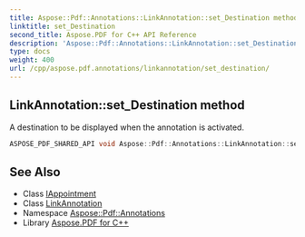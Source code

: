 ```yaml
---
title: Aspose::Pdf::Annotations::LinkAnnotation::set_Destination method
linktitle: set_Destination
second_title: Aspose.PDF for C++ API Reference
description: 'Aspose::Pdf::Annotations::LinkAnnotation::set_Destination method. A destination to be displayed when the annotation is activated in C++.'
type: docs
weight: 400
url: /cpp/aspose.pdf.annotations/linkannotation/set_destination/
---
```

## LinkAnnotation::set_Destination method


A destination to be displayed when the annotation is activated.

```cpp
ASPOSE_PDF_SHARED_API void Aspose::Pdf::Annotations::LinkAnnotation::set_Destination(System::SharedPtr<IAppointment> value)
```

## See Also

* Class [IAppointment](../../iappointment/)
* Class [LinkAnnotation](../)
* Namespace [Aspose::Pdf::Annotations](../../)
* Library [Aspose.PDF for C++](../../../)

